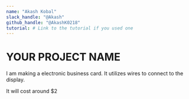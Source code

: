 ```yaml
---
name: "Akash Kobal"
slack_handle: "@Akash"
github_handle: "@AkashK0218"
tutorial: # Link to the tutorial if you used one
---
```


# YOUR PROJECT NAME

<!-- Describe your board in 2-3 sentences. What are you making? What will it do? -->
I am making a electronic business card. It utilizes wires to connect to the display.

<!-- How much is it going to cost? -->
It will cost around $2

<!-- Tell us a little bit about your design process. What were some challenges? What helped? ***Totally optional*** -->
